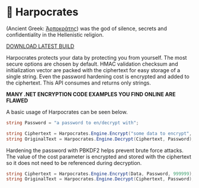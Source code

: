 # :herb: Harpocrates

(Ancient Greek: [Ἁρποκράτης](https://en.wikipedia.org/wiki/Harpocrates)) was the god of silence, secrets and confidentiality in the Hellenistic religion.

[DOWNLOAD LATEST BUILD](https://github.com/mmeyer2k/harpocrates/blob/master/bin/Debug/Harpocrates.dll?raw=true)

Harpocrates protects your data by protecting you from yourself. 
The most secure options are chosen by default.
HMAC validation checksum and initialization vector are packed with the ciphertext for easy storage of a single string.
Even the password hardening cost is encrypted and added to the ciphertext.
This API consumes and returns only strings.

**MANY .NET ENCRYPTION CODE EXAMPLES YOU FIND ONLINE ARE FLAWED**

A basic usage of Harpocrates can be seen below.

```csharp
string Password = "a password to en/decrypt with";

string Ciphertext = Harpocrates.Engine.Encrypt("some data to encrypt", Password);
string OriginalText = Harpocrates.Engine.Decrypt(Ciphertext, Password);
```

Hardening the password with PBKDF2 helps prevent brute force attacks.
The value of the cost parameter is encrypted and stored with the ciphertext so it does not need to be referenced during decryption.
```csharp
string Ciphertext = Harpocrates.Engine.Encrypt(Data, Password, 999999);
string OriginalText = Harpocrates.Engine.Decrypt(Ciphertext, Password);
```
